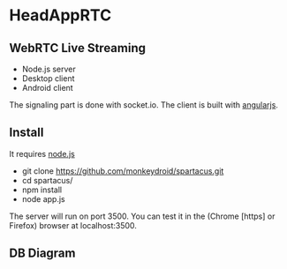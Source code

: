 # HeadAppRTC

## WebRTC Live Streaming

- Node.js server
- Desktop client
- Android client

The signaling part is done with socket.io.
The client is built with [angularjs](https://angularjs.org/).

## Install

It requires [node.js](http://nodejs.org/download/)

* git clone https://github.com/monkeydroid/spartacus.git
* cd spartacus/
* npm install
* node app.js

The server will run on port 3500.
You can test it in the (Chrome [https] or Firefox) browser at localhost:3500.

## DB Diagram

